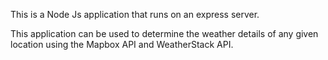 This is a Node Js application that runs on an express server.

This application can be used to determine the weather details of any given location using the Mapbox API and WeatherStack API.